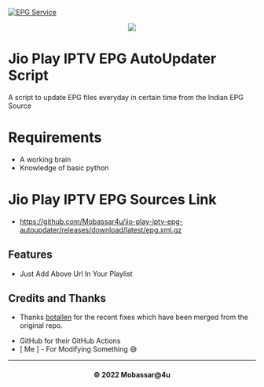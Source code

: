 
[![EPG Service](https://github.com/krreet/Jio-Play-IPTV-EPG-Autoupdater/actions/workflows/epg.yml/badge.svg)](https://github.com/krreet/Jio-Play-IPTV-EPG-Autoupdater/actions/workflows/epg.yml)

<p align="center"><img src="https://www.tataplay.com/s3-api/v1/assets/others/intro-image-desktop.png" ></p>


# Jio Play IPTV EPG AutoUpdater Script

A script to update EPG files everyday in certain time from the Indian EPG Source 
# Requirements

+ A working brain
+ Knowledge of basic python


# Jio Play IPTV EPG Sources Link

- https://github.com/Mobassar4u/jio-play-iptv-epg-autoupdater/releases/download/latest/epg.xml.gz

## Features
- Just Add Above Url In Your Playlist


## Credits and Thanks
- Thanks [botallen](https://github.com/botallen) for the recent fixes which have been merged from the original repo.
* GitHub for their GitHub Actions
* [ Me ] - For Modifying Something 😅

---
<h4 align='center'>© 2022 Mobassar@4u</h4>

<!-- DO NOT REMOVE THIS CREDIT 🤬 🤬 -->
